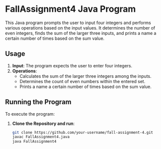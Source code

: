 # FallAssignment4 Java Program

This Java program prompts the user to input four integers and performs various operations based on the input values. It determines the number of even integers, finds the sum of the larger three inputs, and prints a name a certain number of times based on the sum value.

## Usage

1. **Input**: The program expects the user to enter four integers.
2. **Operations**:
    - Calculates the sum of the larger three integers among the inputs.
    - Determines the count of even numbers within the entered set.
    - Prints a name a certain number of times based on the sum value.

## Running the Program

To execute the program:

1. **Clone the Repository and run**:
   ```bash
   git clone https://github.com/your-username/fall-assignment-4.git
   javac FallAssignment4.java
   java FallAssignment4


